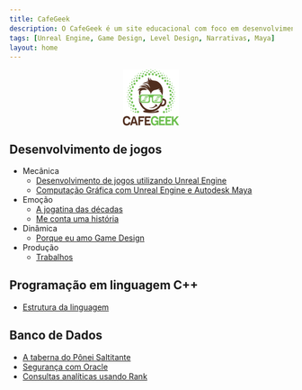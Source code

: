 ```yaml
---
title: CafeGeek
description: O CafeGeek é um site educacional com foco em desenvolvimento de jogos digitais e as disciplinas que orbitam este fantástico mundo.
tags: [Unreal Engine, Game Design, Level Design, Narrativas, Maya]
layout: home
---
```


<p align="center">
<img align="center" width="100" height="100" src="imagens/cafegeek_small.png" alt="Logo cafegeek_small">
</p>

## Desenvolvimento de jogos

- Mecânica
  - [Desenvolvimento de jogos utilizando Unreal Engine ](unreal_engine/index.html)    
  - [Computação Gráfica com Unreal Engine e Autodesk Maya](unreal_engine_computacao_grafica/index.html)   
- Emoção  
  - [A jogatina das décadas](a_jogatina_das_decadas/index.html)     
  - [Me conta uma história](me_conte_uma_historia/index.html)   
- Dinâmica  
  - [Porque eu amo Game Design](porque_eu_amo_game_design/index.html)   
- Produção
  - [Trabalhos](trabalhos/index.html)

## Programação em linguagem C++
- [Estrutura da linguagem](cpp/index.html)  

## Banco de Dados
- [A taberna do Pônei Saltitante](a_taberna_ponei_saltitante/index.html)
- [Segurança com Oracle](#)
- [Consultas analíticas usando Rank](#)    
